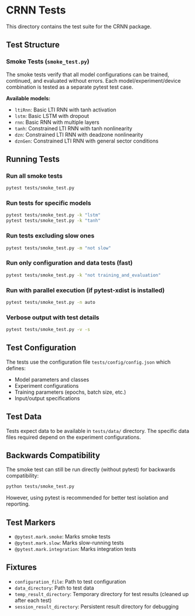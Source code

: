 # CRNN Tests

This directory contains the test suite for the CRNN package.

## Test Structure

### Smoke Tests (`smoke_test.py`)

The smoke tests verify that all model configurations can be trained, continued, and evaluated without errors. Each model/experiment/device combination is tested as a separate pytest test case.

**Available models:**
- `ltiRnn`: Basic LTI RNN with tanh activation
- `lstm`: Basic LSTM with dropout
- `rnn`: Basic RNN with multiple layers
- `tanh`: Constrained LTI RNN with tanh nonlinearity
- `dzn`: Constrained LTI RNN with deadzone nonlinearity
- `dznGen`: Constrained LTI RNN with general sector conditions

## Running Tests

### Run all smoke tests
```bash
pytest tests/smoke_test.py
```

### Run tests for specific models
```bash
pytest tests/smoke_test.py -k "lstm"
pytest tests/smoke_test.py -k "tanh"
```

### Run tests excluding slow ones
```bash
pytest tests/smoke_test.py -m "not slow"
```

### Run only configuration and data tests (fast)
```bash
pytest tests/smoke_test.py -k "not training_and_evaluation"
```

### Run with parallel execution (if pytest-xdist is installed)
```bash
pytest tests/smoke_test.py -n auto
```

### Verbose output with test details
```bash
pytest tests/smoke_test.py -v -s
```

## Test Configuration

The tests use the configuration file `tests/config/config.json` which defines:
- Model parameters and classes
- Experiment configurations
- Training parameters (epochs, batch size, etc.)
- Input/output specifications

## Test Data

Tests expect data to be available in `tests/data/` directory. The specific data files required depend on the experiment configurations.

## Backwards Compatibility

The smoke test can still be run directly (without pytest) for backwards compatibility:
```bash
python tests/smoke_test.py
```

However, using pytest is recommended for better test isolation and reporting.

## Test Markers

- `@pytest.mark.smoke`: Marks smoke tests
- `@pytest.mark.slow`: Marks slow-running tests
- `@pytest.mark.integration`: Marks integration tests

## Fixtures

- `configuration_file`: Path to test configuration
- `data_directory`: Path to test data
- `temp_result_directory`: Temporary directory for test results (cleaned up after each test)
- `session_result_directory`: Persistent result directory for debugging
